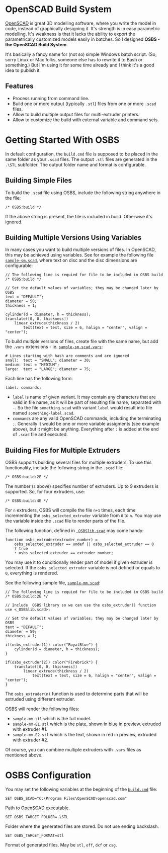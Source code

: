 # OpenSCAD Build System

[OpenSCAD](https://www.openscad.org/) is great 3D modelling software, where you write the model in code, instead of graphically designing it. It's strength is in easy parametric modelling. It's weakness is that it lacks the ability to export the parametrically customized models easily in batches. So I designed **OSBS - the OpenSCAD Build System**.

It's basically a fancy name for (not so) simple Windows batch script. (So, sorry Linux or Mac folks, someone else has to rewrite it to Bash or something.) But I'm using it for some time already and I think it's a good idea to publish it.

## Features

* Process running from command line.
* Build one or more output (typically `.stl`) files from one or more `.scad` files.
* Allow to build multiple output files for multi-extruder printers.
* Allow to customize the build with external variable and command sets.

# Getting Started With OSBS

In default configuration, the `build.cmd` file is supposed to be placed in the same folder as your `.scad` files. The output `.stl` files are generated in the `.\STL` subfolder. The output folder name and format is configurable.

## Building Simple Files

To build the `.scad` file using OSBS, include the following string anywhere in the file:

```
/* OSBS:build */
```

If the above string is present, the file is included in build. Otherwise it's ignored.

## Building Multiple Versions Using Variables

In many cases you want to build multiple versions of files. In OpenSCAD, this may be achieved using variables. See for example the following file [`sample-sm.scad`](sample-sm.scad), where text on disc and the disc dimensions are configurable:

```
// The following line is requied for file to be included in OSBS build
/* OSBS:build */

// Set the default values of variables; they may be changed later by OSBS
text = "DEFAULT";
diameter = 50;
thickness = 1;

cylinder(d = diameter, h = thickness);
translate([0, 0, thickness]) 
    linear_extrude(thickness / 2) 
        text(text = text, size = 6, halign = "center", valign = "center");
```

To build multiple versions of files, create file with the same name, but add the `.vars` extensions - ie. [`sample-sm.scad.vars`](sample-sm.scad.vars):

```
# Lines starting with hash are comments and are ignored
small:  text = "SMALL"; diameter = 30;
medium: text = "MEDIUM";
large:  text = "LARGE"; diameter = 75;
```

Each line has the following form:

```
label: commands;
```

* `label` is name of given variant. It may contain any characters that are valid in file name, as it will be part of resulting file name, separated with `-`. So the file `something.scad` with variant `label` would result into file named `something-label.scad`.
* `commands` are any valid OpenSCAD commands, including the terminating `;`. Generally it would be one or more variable assigments (see example above), but it might be anything. Everything after `:` is added at the end of `.scad` file and executed.

## Building Files for Multiple Extruders

OSBS supports building several files for multiple extruders. To use this functionality, include the following string in the `.scad` file:

```
/* OSBS:build:2E */
```

The number (`2` above) specifies number of extruders. Up to 9 extruders is supported. So, for four extruders, use:

```
/* OSBS:build:4E */
```

For `n` extruders, OSBS will compile the file `n+1` times, each time incrementing the `osbs_selected_extruder` variable from `0` to `n`. You may use the variable inside the `.scad` file to render parts of the file.

The following function, defined in [`_OSBSlib.scad`](_OSBSlib.scad) may come handy:

```
function osbs_extruder(extruder_number) = 
    osbs_selected_extruder == undef || osbs_selected_extruder == 0 
    ? true 
    : osbs_selected_extruder == extruder_number;
```

You may use it to conditionally render part of model if given extruder is selected. If the `osbs_selected_extruder` variable is not defined or equals to `0`, everything is rendered.

See the following sample file, [`sample-mm.scad`](sample-mm.scad):

```
// The following line is requied for file to be included in OSBS build
/* OSBS:build:2E */

// Include  OSBS library so we can use the osbs_extruder() function
use <_OSBSlib.scad>;

// Set the default values of variables; they may be changed later by OSBS
text = "DEFAULT";
diameter = 50;
thickness = 1;

if(osbs_extruder(1)) color("RoyalBlue") {
    cylinder(d = diameter, h = thickness);
}

if(osbs_extruder(2)) color("Firebrick") {
    translate([0, 0, thickness]) 
        linear_extrude(thickness / 2) 
            text(text = text, size = 6, halign = "center", valign = "center");
}
```

The `osbs_extruder(n)` function is used to determine parts that will be extruded using different extruder.

OSBS will render the following files:

* `sample-mm.stl` which is the full model.
* `sample-mm-E1.stl` which is the plate, shown in blue in preview, extruded with extruder #1.
* `sample-mm-E2.stl` which is the text, shown in red in preview, extruded with extruder #2.

Of course, you can combine multiple extruders with `.vars` files as mentioned above.

# OSBS Configuration

You may set the following variables at the beginning of the [`build.cmd`](build.cmd) file:

```
SET OSBS_SCAD="C:\Program Files\OpenSCAD\openscad.com"
```
Path to OpenSCAD executable.

```
SET OSBS_TARGET_FOLDER=.\STL
```
Folder where the generated files are stored. Do not use ending backslash.

```
SET OSBS_TARGET_FORMAT=stl
```
Format of generated files. May be `stl`, `off`, `dxf` or `csg`.